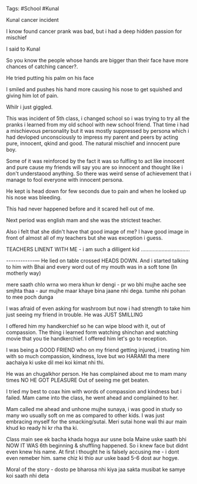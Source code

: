 Tags: #School 
#Kunal

Kunal cancer incident

I know found cancer prank was bad, but i had a deep hidden passion for mischief

I said to Kunal

So you know the people whose hands are bigger than their face have more chances of catching cancer?.

He tried putting his palm on his face 

I smiled and pushes his hand more causing his nose to get squished and giving him lot of pain.

Whilr i just giggled.

This was incident of 5th class, i changed school so i was trying to try all the pranks i learned from my old school with new school friend. That time i had a mischievous personality but it was mostly suppressed by persona which i had devloped unconsciously to impress my parent and peers by acting pure, innocent, qkind and good. The natural mischief and innocent pure boy.

Some of it was reinforced by the fact it was so fulfling to act like innocent and pure cause my friends will say you are so innocent and thought like i don't understaood anything. So there was weird sense of achievement that i manage to fool everyone with innocent persona. 

He kept is head down for few seconds due to pain and when he looked up his nose was bleeding.

This had never happened before and it scared hell out of me.

Next period was english mam and she was the strictest teacher. 

Also i felt that she didn't have that good image of me? I have good image in front of almost all of my teachers but she was exception i guess. 

TEACHERS LINENT WITH ME - i am such a dilligent kid
……………………………




------------—
He lied on table crossed HEADS DOWN.
And i started talking to him with Bhai and every word out of my mouth was in a soft tone (In motherly way)

mere saath chlo wrna wo mera khun kr dengi - pr wo bhi mujhe aache see smjhta thaa - aur mujhe maar khaye bina jaane nhi dega. tumhe nhi pohan to mee poch dunga

I was afraid of even asking for washroom but now i had strength to take him just seeing my friend in trouble.
He was JUST SMILLING 

I offered him my handkerchief so he can wipe blood with it, out of compassion. The thing i learned form watching shinchan and watching movie that you tie handkerchief. I offered him let's go to reception.

I was being a GOOD FRIEND who on my friend getting injured, i treating him with so much compassion, kindness, love but wo HARAMI tha mere aachaiya ki uske dil mei koi kimat nhi thi.

He was an chugalkhor person. He has complained about me to mam many times NO HE GOT PLEASURE Out of seeing me get beaten.

I tried my best to coax him with words of compassion and kindness but i failed. Mam came into the class, he went ahead and complained to her.

Mam called me ahead and unhone mujhe sunaya, i was good in study so many wo usually soft on me as compared to other kids. I was just embracing myself for the smacking/sutai. Meri sutai hone wali thi aur main khud ko ready hi kr rha tha ki.

Class main see ek bacha khada hogya aur usne bola Maine uske saath bhi 
NOW IT WAS 6th beginning & shuffling happened.
So i knew face but didnt even knew his name. At first i thought he is falsely accusing me - i dont even remeber him.
same chiz ki thio aur uske baad 5-6 dost aur hogye.




Moral of the story - dosto pe bharosa nhi kiya jaa sakta musibat ke samye koi saath nhi deta